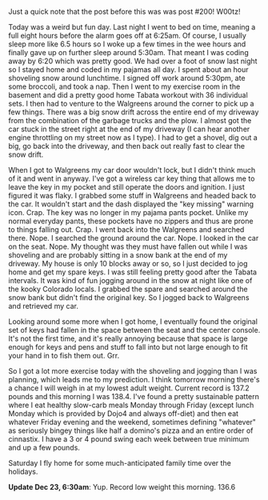 Just a quick note that the post before this was was post #200!  W00tz!

Today was a weird but fun day.  Last night I went to bed on time, meaning a full eight hours before the alarm goes off at 6:25am.  Of course, I usually sleep more like 6.5 hours so I woke up a few times in the wee hours and finally gave up on further sleep around 5:30am.  That meant I was coding away by 6:20 which was pretty good.  We had over a foot of snow last night so I stayed home and coded in my pajamas all day.  I spent about an hour shoveling snow around lunchtime.  I signed off work around 5:30pm, ate some broccoli, and took a nap.   Then I went to my exercise room in the basement and did a pretty good home Tabata workout with 36 individual sets.  I then had to venture to the Walgreens around the corner to pick up a few things.  There was a big snow drift across the entire end of my driveway from the combination of the garbage trucks and the plow.  I almost got the car stuck in the street right at the end of my driveway (I can hear another engine throttling on my street now as I type).  I had to get a shovel, dig out a big, go back into the driveway, and then back out really fast to clear the snow drift.

When I got to Walgreens my car door wouldn't lock, but I didn't think much of it and went in anyway.  I've got a wireless car key thing that allows me to leave the key in my pocket and still operate the doors and ignition.  I just figured it was flaky.  I grabbed some stuff in Walgreens and headed back to the car.  It wouldn't start and the dash displayed the "key missing" warning icon.  Crap.  The key was no longer in my pajama pants pocket.  Unlike my normal everyday pants, these pockets have no zippers and thus are prone to things falling out.  Crap.  I went back into the Walgreens and searched there. Nope.  I searched the ground around the car.  Nope.  I looked in the car on the seat.  Nope. My thought was they must have fallen out while I was shoveling and are probably sitting in a snow bank at the end of my driveway.  My house is only 10 blocks away or so, so I just decided to jog home and get my spare keys.  I was still feeling pretty good after the Tabata intervals.  It was kind of fun jogging around in the snow at night like one of the kooky Colorado locals.  I grabbed the spare and searched around the snow bank but didn't find the original key.  So I jogged back to Walgreens and retrieved my car.

Looking around some more when I got home, I eventually found the original set of keys had fallen in the space between the seat and the center console.  It's not the first time, and it's really annoying because that space is large enough for keys and pens and stuff to fall into but not large enough to fit your hand in to fish them out.  Grr.

So I got a lot more exercise today with the shoveling and jogging than I was planning, which leads me to my prediction.  I think tomorrow morning there's a chance I will weigh in at my lowest adult weight.  Current record is 137.2 pounds and this morning I was 138.4.  I've found a pretty sustainable pattern where I eat healthy slow-carb meals Monday through Friday (except lunch Monday which is provided by Dojo4 and always off-diet) and then eat whatever Friday evening and the weekend, sometimes defining "whatever" as seriously bingey things like half a domino's pizza and an entire order of cinnastix.  I have a 3 or 4 pound swing each week between true minimum and up a few pounds.

Saturday I fly home for some much-anticipated family time over the holidays.

**Update Dec 23, 6:30am**: Yup. Record low weight this morning. 136.6

